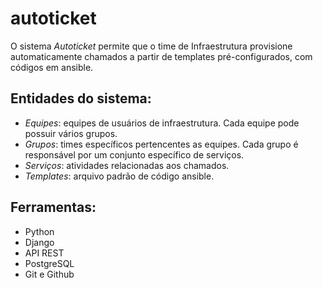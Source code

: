 # autoticket

O sistema *Autoticket* permite que o time de Infraestrutura provisione automaticamente chamados a partir de templates pré-configurados, com códigos em ansible.

## Entidades do sistema:
- *Equipes*: equipes de usuários de infraestrutura. Cada equipe pode possuir vários grupos.
- *Grupos*: times específicos pertencentes as equipes. Cada grupo é responsável por um conjunto específico de serviços.
- *Serviços*: atividades relacionadas aos chamados.
- *Templates*: arquivo padrão de código ansible.

## Ferramentas:
- Python
- Django
- API REST
- PostgreSQL
- Git e Github
